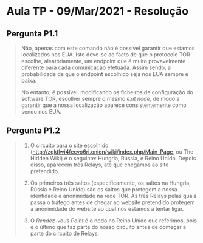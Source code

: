# Aula TP - 09/Mar/2021 - Resolução

## Pergunta P1.1
> Não, apenas com este comando não é possível garantir que estamos localizados nos EUA. Isto deve-se ao facto de que o protocolo TOR escolhe, aleatóriamente, um endpoint que é muito provavelmente diferente para cada comunicação efetuada. Assim sendo, a probabilidade de que o endpoint escolhido seja nos EUA sempre é baixa.
>
> No entanto, é possível, modificando os ficheiros de configuração do software TOR, escolher sempre o mesmo _exit node_, de modo a garantir que a nossa localização aparece consistentemente como sendo nos EUA.

## Pergunta P1.2

> 1. O circuito para o site escolhido (http://zqktlwi4fecvo6ri.onion/wiki/index.php/Main_Page, ou The Hidden Wiki) é o seguinte: Hungria, Rússia, e Reino Unido. Depois disso, aparecem três Relays, até que chegamos ao site pretendido.
> 
> 2. Os primeiros três saltos (especificamente, os saltos na Hungria, Rússia e Reino Unido) são os saltos que protegem a nossa identidade e anonimidade na rede TOR. As três Relays pelas quais passa o tráfego antes de chegar ao website pretendido protegem a anonimidade do website ao qual nos estamos a tentar ligar.
>
> 3. O _Rendez-vous Point_ é o nodo no Reino Unido que referimos, pois é o último que faz parte do nosso circuito antes de começar a parte do circuito de Relays.
